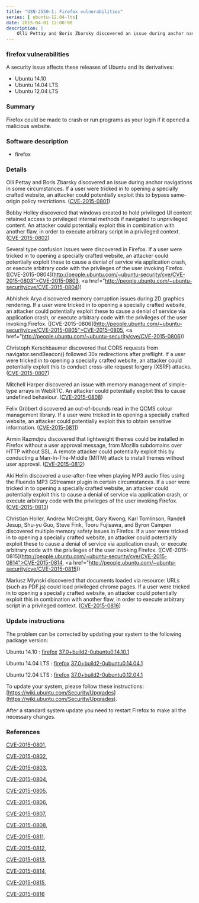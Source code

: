 ```yaml
---
title: "USN-2550-1: Firefox vulnerabilities"
series: [ ubuntu-12.04-lts]
date: 2015-04-01 12:00:00
description: |
    Olli Pettay and Boris Zbarsky discovered an issue during anchor navigations in some circumstances. If a user were tricked in to opening a specially crafted website, an attacker could potentially exploit this to bypass same-origin policy restrictions. ([CVE-2015-0801](http://people.ubuntu.com/~ubuntu-security/cve/CVE-2015-0801))
--- 
```

 
### firefox vulnerabilities

A security issue affects these releases of Ubuntu and its derivatives:

* Ubuntu 14.10
* Ubuntu 14.04 LTS
* Ubuntu 12.04 LTS

### Summary

Firefox could be made to crash or run programs as your login if it opened a malicious website.

### Software description

* firefox 

### Details

Olli Pettay and Boris Zbarsky discovered an issue during anchor navigations in some circumstances. If a user were tricked in to opening a specially crafted website, an attacker could potentially exploit this to bypass same-origin policy restrictions. ([CVE-2015-0801](http://people.ubuntu.com/~ubuntu-security/cve/CVE-2015-0801))

Bobby Holley discovered that windows created to hold privileged UI content retained access to privileged internal methods if navigated to unprivileged content. An attacker could potentially exploit this in combination with another flaw, in order to execute arbitrary script in a privileged context. ([CVE-2015-0802](http://people.ubuntu.com/~ubuntu-security/cve/CVE-2015-0802))

Several type confusion issues were discovered in Firefox. If a user were tricked in to opening a specially crafted website, an attacker could potentially exploit these to cause a denial of service via application crash, or execute arbitrary code with the privileges of the user invoking Firefox. ([CVE-2015-0804](http://people.ubuntu.com/~ubuntu-security/cve/CVE-2015-0803">CVE-2015-0803</a>, <a href="http://people.ubuntu.com/~ubuntu-security/cve/CVE-2015-0804))

Abhishek Arya discovered memory corruption issues during 2D graphics rendering. If a user were tricked in to opening a specially crafted website, an attacker could potentially exploit these to cause a denial of service via application crash, or execute arbitrary code with the privileges of the user invoking Firefox. ([CVE-2015-0806](http://people.ubuntu.com/~ubuntu-security/cve/CVE-2015-0805">CVE-2015-0805</a>, <a href="http://people.ubuntu.com/~ubuntu-security/cve/CVE-2015-0806))

Christoph Kerschbaumer discovered that CORS requests from navigator.sendBeacon() followed 30x redirections after preflight. If a user were tricked in to opening a specially crafted website, an attacker could potentially exploit this to conduct cross-site request forgery (XSRF) attacks. ([CVE-2015-0807](http://people.ubuntu.com/~ubuntu-security/cve/CVE-2015-0807))

Mitchell Harper discovered an issue with memory management of simple-type arrays in WebRTC. An attacker could potentially exploit this to cause undefined behaviour. ([CVE-2015-0808](http://people.ubuntu.com/~ubuntu-security/cve/CVE-2015-0808))

Felix Gröbert discovered an out-of-bounds read in the QCMS colour management library. If a user were tricked in to opening a specially crafted website, an attacker could potentially exploit this to obtain sensitive information. ([CVE-2015-0811](http://people.ubuntu.com/~ubuntu-security/cve/CVE-2015-0811))

Armin Razmdjou discovered that lightweight themes could be installed in Firefox without a user approval message, from Mozilla subdomains over HTTP without SSL. A remote attacker could potentially exploit this by conducting a Man-In-The-Middle (MITM) attack to install themes without user approval. ([CVE-2015-0812](http://people.ubuntu.com/~ubuntu-security/cve/CVE-2015-0812))

Aki Helin discovered a use-after-free when playing MP3 audio files using the Fluendo MP3 GStreamer plugin in certain circumstances. If a user were tricked in to opening a specially crafted website, an attacker could potentially exploit this to cause a denial of service via application crash, or execute arbitrary code with the privileges of the user invoking Firefox. ([CVE-2015-0813](http://people.ubuntu.com/~ubuntu-security/cve/CVE-2015-0813))

Christian Holler, Andrew McCreight, Gary Kwong, Karl Tomlinson, Randell Jesup, Shu-yu Guo, Steve Fink, Tooru Fujisawa, and Byron Campen discovered multiple memory safety issues in Firefox. If a user were tricked in to opening a specially crafted website, an attacker could potentially exploit these to cause a denial of service via application crash, or execute arbitrary code with the privileges of the user invoking Firefox. ([CVE-2015-0815](http://people.ubuntu.com/~ubuntu-security/cve/CVE-2015-0814">CVE-2015-0814</a>, <a href="http://people.ubuntu.com/~ubuntu-security/cve/CVE-2015-0815))

Mariusz Mlynski discovered that documents loaded via resource: URLs (such as PDF.js) could load privileged chrome pages. If a user were tricked in to opening a specially crafted website, an attacker could potentially exploit this in combination with another flaw, in order to execute arbitrary script in a privileged context. ([CVE-2015-0816](http://people.ubuntu.com/~ubuntu-security/cve/CVE-2015-0816)) 

### Update instructions

The problem can be corrected by updating your system to the following package version:

Ubuntu 14.10
 : [firefox](https://launchpad.net/ubuntu/+source/firefox) <span> [37.0+build2-0ubuntu0.14.10.1](https://launchpad.net/ubuntu/+source/firefox/37.0+build2-0ubuntu0.14.10.1) </span> 

Ubuntu 14.04 LTS
 : [firefox](https://launchpad.net/ubuntu/+source/firefox) <span> [37.0+build2-0ubuntu0.14.04.1](https://launchpad.net/ubuntu/+source/firefox/37.0+build2-0ubuntu0.14.04.1) </span> 

Ubuntu 12.04 LTS
 : [firefox](https://launchpad.net/ubuntu/+source/firefox) <span> [37.0+build2-0ubuntu0.12.04.1](https://launchpad.net/ubuntu/+source/firefox/37.0+build2-0ubuntu0.12.04.1) </span> 

To update your system, please follow these instructions: [https://wiki.ubuntu.com/Security/Upgrades](https://wiki.ubuntu.com/Security/Upgrades).

After a standard system update you need to restart Firefox to make all the necessary changes. 

### References

 [CVE-2015-0801](http://people.ubuntu.com/~ubuntu-security/cve/CVE-2015-0801), 

 [CVE-2015-0802](http://people.ubuntu.com/~ubuntu-security/cve/CVE-2015-0802), 

 [CVE-2015-0803](http://people.ubuntu.com/~ubuntu-security/cve/CVE-2015-0803), 

 [CVE-2015-0804](http://people.ubuntu.com/~ubuntu-security/cve/CVE-2015-0804), 

 [CVE-2015-0805](http://people.ubuntu.com/~ubuntu-security/cve/CVE-2015-0805), 

 [CVE-2015-0806](http://people.ubuntu.com/~ubuntu-security/cve/CVE-2015-0806), 

 [CVE-2015-0807](http://people.ubuntu.com/~ubuntu-security/cve/CVE-2015-0807), 

 [CVE-2015-0808](http://people.ubuntu.com/~ubuntu-security/cve/CVE-2015-0808), 

 [CVE-2015-0811](http://people.ubuntu.com/~ubuntu-security/cve/CVE-2015-0811), 

 [CVE-2015-0812](http://people.ubuntu.com/~ubuntu-security/cve/CVE-2015-0812), 

 [CVE-2015-0813](http://people.ubuntu.com/~ubuntu-security/cve/CVE-2015-0813), 

 [CVE-2015-0814](http://people.ubuntu.com/~ubuntu-security/cve/CVE-2015-0814), 

 [CVE-2015-0815](http://people.ubuntu.com/~ubuntu-security/cve/CVE-2015-0815), 

 [CVE-2015-0816](http://people.ubuntu.com/~ubuntu-security/cve/CVE-2015-0816)
 
